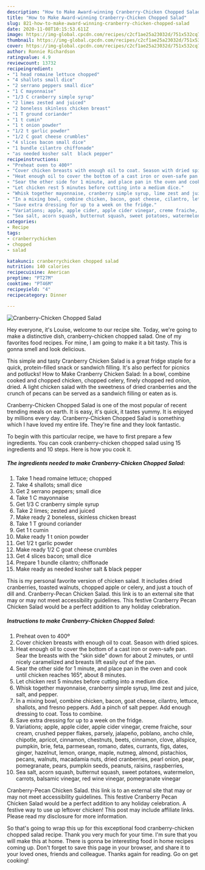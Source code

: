 ```yaml
---
description: "How to Make Award-winning Cranberry-Chicken Chopped Salad"
title: "How to Make Award-winning Cranberry-Chicken Chopped Salad"
slug: 821-how-to-make-award-winning-cranberry-chicken-chopped-salad
date: 2020-11-08T10:15:53.611Z
image: https://img-global.cpcdn.com/recipes/c2cf1ae25a23032d/751x532cq70/cranberry-chicken-chopped-salad-recipe-main-photo.jpg
thumbnail: https://img-global.cpcdn.com/recipes/c2cf1ae25a23032d/751x532cq70/cranberry-chicken-chopped-salad-recipe-main-photo.jpg
cover: https://img-global.cpcdn.com/recipes/c2cf1ae25a23032d/751x532cq70/cranberry-chicken-chopped-salad-recipe-main-photo.jpg
author: Ronnie Richardson
ratingvalue: 4.9
reviewcount: 13732
recipeingredient:
- "1 head romaine lettuce chopped"
- "4 shallots small dice"
- "2 serrano peppers small dice"
- "1 C mayonnaise"
- "1/3 C cranberry simple syrup"
- "2 limes zested and juiced"
- "2 boneless skinless chicken breast"
- "1 T ground coriander"
- "1 t cumin"
- "1 t onion powder"
- "1/2 t garlic powder"
- "1/2 C goat cheese crumbles"
- "4 slices bacon small dice"
- "1 bundle cilantro chiffonade"
- "as needed kosher salt  black pepper"
recipeinstructions:
- "Preheat oven to 400º"
- "Cover chicken breasts with enough oil to coat. Season with dried spices."
- "Heat enough oil to cover the bottom of a cast iron or oven-safe pan. Sear the breasts with the &#34;skin side&#34; down for about 2 minutes, or until nicely caramelized and breasts lift easily out of the pan."
- "Sear the other side for 1 minute, and place pan in the oven and cook until chicken reaches 165°, about 8 minutes."
- "Let chicken rest 5 minutes before cutting into a medium dice."
- "Whisk together mayonnaise, cranberry simple syrup, lime zest and juice, salt, and pepper."
- "In a mixing bowl, combine chicken, bacon, goat cheese, cilantro, lettuce, shallots, and fresno peppers. Add a pinch of salt pepper. Add enough dressing to coat. Toss to combine."
- "Save extra dressing for up to a week on the fridge."
- "Variations; apple, apple cider, apple cider vinegar, creme fraiche, sour cream, crushed pepper flakes, parsely, jalapeño, poblano, ancho chile, chipotle, apricot, cinnamon, chestnuts, beets, cinnamon, clove, allspice, pumpkin, brie, feta, parmesean, romano, dates, currants, figs, dates, ginger, hazelnut, lemon, orange, maple, nutmeg, almond, pistachios, pecans, walnuts, macadamia nuts, dried cranberries, pearl onion, pear, pomegranate, pears, pumpkin seeds, peanuts, raisins, raspberries,"
- "Sea salt, acorn squash, butternut squash, sweet potatoes, watermelon, carrots, balsamic vinegar, red wine vinegar, pomegranate vinegar"
categories:
- Recipe
tags:
- cranberrychicken
- chopped
- salad

katakunci: cranberrychicken chopped salad 
nutrition: 140 calories
recipecuisine: American
preptime: "PT27M"
cooktime: "PT46M"
recipeyield: "4"
recipecategory: Dinner

---
```



![Cranberry-Chicken Chopped Salad](https://img-global.cpcdn.com/recipes/c2cf1ae25a23032d/751x532cq70/cranberry-chicken-chopped-salad-recipe-main-photo.jpg)

Hey everyone, it's Louise, welcome to our recipe site. Today, we're going to make a distinctive dish, cranberry-chicken chopped salad. One of my favorites food recipes. For mine, I am going to make it a bit tasty. This is gonna smell and look delicious.

This simple and tasty Cranberry Chicken Salad is a great fridge staple for a quick, protein-filled snack or sandwich filling. It&#39;s also perfect for picnics and potlucks! How to Make Cranberry Chicken Salad: In a bowl, combine cooked and chopped chicken, chopped celery, finely chopped red onion, dried. A light chicken salad with the sweetness of dried cranberries and the crunch of pecans can be served as a sandwich filling or eaten as is.

Cranberry-Chicken Chopped Salad is one of the most popular of recent trending meals on earth. It is easy, it's quick, it tastes yummy. It is enjoyed by millions every day. Cranberry-Chicken Chopped Salad is something which I have loved my entire life. They're fine and they look fantastic.


To begin with this particular recipe, we have to first prepare a few ingredients. You can cook cranberry-chicken chopped salad using 15 ingredients and 10 steps. Here is how you cook it.

<!--inarticleads1-->

##### The ingredients needed to make Cranberry-Chicken Chopped Salad:

1. Take 1 head romaine lettuce; chopped
1. Take 4 shallots; small dice
1. Get 2 serrano peppers; small dice
1. Take 1 C mayonnaise
1. Get 1/3 C cranberry simple syrup
1. Take 2 limes; zested and juiced
1. Make ready 2 boneless, skinless chicken breast
1. Take 1 T ground coriander
1. Get 1 t cumin
1. Make ready 1 t onion powder
1. Get 1/2 t garlic powder
1. Make ready 1/2 C goat cheese crumbles
1. Get 4 slices bacon; small dice
1. Prepare 1 bundle cilantro; chiffonade
1. Make ready as needed kosher salt &amp; black pepper


This is my personal favorite version of chicken salad. It includes dried cranberries, toasted walnuts, chopped apple or celery, and just a touch of dill and. Cranberry-Pecan Chicken Salad. this link is to an external site that may or may not meet accessibility guidelines. This festive Cranberry Pecan Chicken Salad would be a perfect addition to any holiday celebration. 

<!--inarticleads2-->

##### Instructions to make Cranberry-Chicken Chopped Salad:

1. Preheat oven to 400º
1. Cover chicken breasts with enough oil to coat. Season with dried spices.
1. Heat enough oil to cover the bottom of a cast iron or oven-safe pan. Sear the breasts with the &#34;skin side&#34; down for about 2 minutes, or until nicely caramelized and breasts lift easily out of the pan.
1. Sear the other side for 1 minute, and place pan in the oven and cook until chicken reaches 165°, about 8 minutes.
1. Let chicken rest 5 minutes before cutting into a medium dice.
1. Whisk together mayonnaise, cranberry simple syrup, lime zest and juice, salt, and pepper.
1. In a mixing bowl, combine chicken, bacon, goat cheese, cilantro, lettuce, shallots, and fresno peppers. Add a pinch of salt pepper. Add enough dressing to coat. Toss to combine.
1. Save extra dressing for up to a week on the fridge.
1. Variations; apple, apple cider, apple cider vinegar, creme fraiche, sour cream, crushed pepper flakes, parsely, jalapeño, poblano, ancho chile, chipotle, apricot, cinnamon, chestnuts, beets, cinnamon, clove, allspice, pumpkin, brie, feta, parmesean, romano, dates, currants, figs, dates, ginger, hazelnut, lemon, orange, maple, nutmeg, almond, pistachios, pecans, walnuts, macadamia nuts, dried cranberries, pearl onion, pear, pomegranate, pears, pumpkin seeds, peanuts, raisins, raspberries,
1. Sea salt, acorn squash, butternut squash, sweet potatoes, watermelon, carrots, balsamic vinegar, red wine vinegar, pomegranate vinegar


Cranberry-Pecan Chicken Salad. this link is to an external site that may or may not meet accessibility guidelines. This festive Cranberry Pecan Chicken Salad would be a perfect addition to any holiday celebration. A festive way to use up leftover chicken! This post may include affiliate links. Please read my disclosure for more information. 

So that's going to wrap this up for this exceptional food cranberry-chicken chopped salad recipe. Thank you very much for your time. I'm sure that you will make this at home. There is gonna be interesting food in home recipes coming up. Don't forget to save this page in your browser, and share it to your loved ones, friends and colleague. Thanks again for reading. Go on get cooking!

